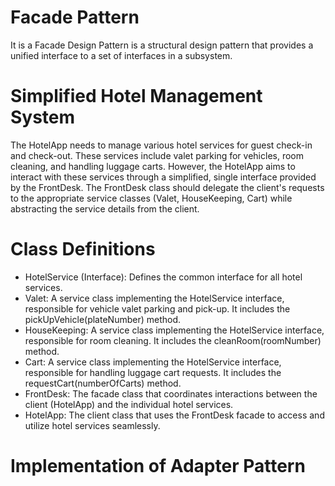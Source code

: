 # Facade Pattern
 It is a Facade Design Pattern is a structural design pattern that provides a unified interface to a set of interfaces in a subsystem. 


# Simplified Hotel Management System

The HotelApp needs to manage various hotel services for guest check-in and check-out. These services include valet parking for vehicles, room cleaning, and handling luggage carts. However, the HotelApp aims to interact with these services through a simplified, single interface provided by the FrontDesk. The FrontDesk class should delegate the client's requests to the appropriate service classes (Valet, HouseKeeping, Cart) while abstracting the service details from the client.

# Class Definitions
- HotelService (Interface): Defines the common interface for all hotel services. <br>
- Valet: A service class implementing the HotelService interface, responsible for vehicle valet parking and pick-up. It includes the pickUpVehicle(plateNumber) method. <br>
- HouseKeeping: A service class implementing the HotelService interface, responsible for room cleaning. It includes the cleanRoom(roomNumber) method. <br>
- Cart: A service class implementing the HotelService interface, responsible for handling luggage cart requests. It includes the requestCart(numberOfCarts) method. <br>
- FrontDesk: The facade class that coordinates interactions between the client (HotelApp) and the individual hotel services. <br>
- HotelApp: The client class that uses the FrontDesk facade to access and utilize hotel services seamlessly. <br>

# Implementation of Adapter Pattern
